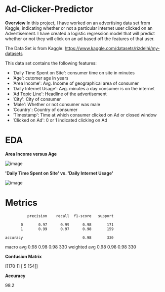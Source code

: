 # Ad-Clicker-Predictor

**Overview**
In this project, I have worked on an advertising data set from Kaggle, indicating whether or not a particular internet user clicked on an Advertisement. I have created a logistic regression model that will predict whether or not they will click on an ad based off the features of that user.

The Data Set is from Kaggle: https://www.kaggle.com/datasets/rizdelhi/my-datasets

This data set contains the following features:

* 'Daily Time Spent on Site': consumer time on site in minutes
* 'Age': cutomer age in years
* 'Area Income': Avg. Income of geographical area of consumer
* 'Daily Internet Usage': Avg. minutes a day consumer is on the internet
* 'Ad Topic Line': Headline of the advertisement
* 'City': City of consumer
* 'Male': Whether or not consumer was male
* 'Country': Country of consumer
* 'Timestamp': Time at which consumer clicked on Ad or closed window
* 'Clicked on Ad': 0 or 1 indicated clicking on Ad

# EDA
**Area Income versus Age**

![image](https://user-images.githubusercontent.com/89356811/179401196-0c823b57-c0e4-44d4-ad01-95fb572111e8.png)

**'Daily Time Spent on Site' vs. 'Daily Internet Usage'**

![image](https://user-images.githubusercontent.com/89356811/179401219-4f261883-6d52-4a9b-b255-f41c59a37e45.png)

# Metrics
              precision    recall  f1-score   support

           0       0.97      0.99      0.98       171
           1       0.99      0.97      0.98       159

    accuracy                           0.98       330
   macro avg       0.98      0.98      0.98       330
weighted avg       0.98      0.98      0.98       330


**Confusion Matrix**

[[170   1]
 [  5 154]]
 
**Accuracy**

98.2
